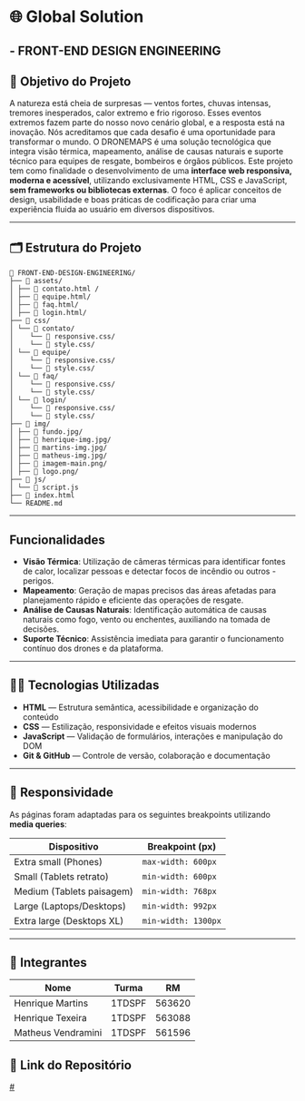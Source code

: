 # 🌐 Global Solution
## - FRONT-END DESIGN ENGINEERING

## 🎯 Objetivo do Projeto
A natureza está cheia de surpresas — ventos fortes, chuvas intensas, tremores inesperados, calor extremo e frio rigoroso. Esses eventos extremos fazem parte do nosso novo cenário global, e a resposta está na inovação.
Nós acreditamos que cada desafio é uma oportunidade para transformar o mundo. O DRONEMAPS é uma solução tecnológica que integra visão térmica, mapeamento, análise de causas naturais e suporte técnico para equipes de resgate, bombeiros e órgãos públicos.
Este projeto tem como finalidade o desenvolvimento de uma **interface web responsiva, moderna e acessível**, utilizando exclusivamente HTML, CSS e JavaScript, **sem frameworks ou bibliotecas externas**. O foco é aplicar conceitos de design, usabilidade e boas práticas de codificação para criar uma experiência fluida ao usuário em diversos dispositivos.

---

## 🗂️ Estrutura do Projeto

```
📁 FRONT-END-DESIGN-ENGINEERING/
├── 📁 assets/
│ ├── 📄 contato.html /
│ ├── 📄 equipe.html/
│ ├── 📄 faq.html/
│ ├── 📄 login.html/
├── 📁 css/
│ └── 📁 contato/
│    └── 📄 responsive.css/
│    └── 📄 style.css/
│ └── 📁 equipe/
│    └── 📄 responsive.css/
│    └── 📄 style.css/
│ └── 📁 faq/
│    └── 📄 responsive.css/
│    └── 📄 style.css/
│ └── 📁 login/
│    └── 📄 responsive.css/
│    └── 📄 style.css/
├── 📁 img/
│ ├── 📄 fundo.jpg/
│ ├── 📄 henrique-img.jpg/
│ ├── 📄 martins-img.jpg/
│ ├── 📄 matheus-img.jpg/
│ ├── 📄 imagem-main.png/
│ ├── 📄 logo.png/
├── 📁 js/
│ └── 📄 script.js
├── 📄 index.html
└── README.md
```

---

## Funcionalidades

- **Visão Térmica**: Utilização de câmeras térmicas para identificar fontes de calor, localizar pessoas e detectar focos de incêndio ou outros - perigos.
- **Mapeamento**: Geração de mapas precisos das áreas afetadas para planejamento rápido e eficiente das operações de resgate.
- **Análise de Causas Naturais**: Identificação automática de causas naturais como fogo, vento ou enchentes, auxiliando na tomada de decisões.
- **Suporte Técnico**: Assistência imediata para garantir o funcionamento contínuo dos drones e da plataforma.

---
## 🧑‍💻 Tecnologias Utilizadas

- **HTML** — Estrutura semântica, acessibilidade e organização do conteúdo
- **CSS** — Estilização, responsividade e efeitos visuais modernos
- **JavaScript** — Validação de formulários, interações e manipulação do DOM
- **Git & GitHub** — Controle de versão, colaboração e documentação

---

## 📱 Responsividade

As páginas foram adaptadas para os seguintes breakpoints utilizando **media queries**:

| Dispositivo                  | Breakpoint (px)            |
|-----------------------------|----------------------------|
| Extra small (Phones)        | `max-width: 600px`         |
| Small (Tablets retrato)     | `min-width: 600px`         |
| Medium (Tablets paisagem)   | `min-width: 768px`         |
| Large (Laptops/Desktops)    | `min-width: 992px`         |
| Extra large (Desktops XL)   | `min-width: 1300px`        |

---

## 👥 Integrantes

| Nome               | Turma   | RM      |
|------------------- |---------|---------|
| Henrique Martins   | 1TDSPF  | 563620  |
| Henrique Texeira   | 1TDSPF  | 563088  |
| Matheus Vendramini | 1TDSPF  | 561596  |

## 🔗 Link do Repositório

[#](#)
